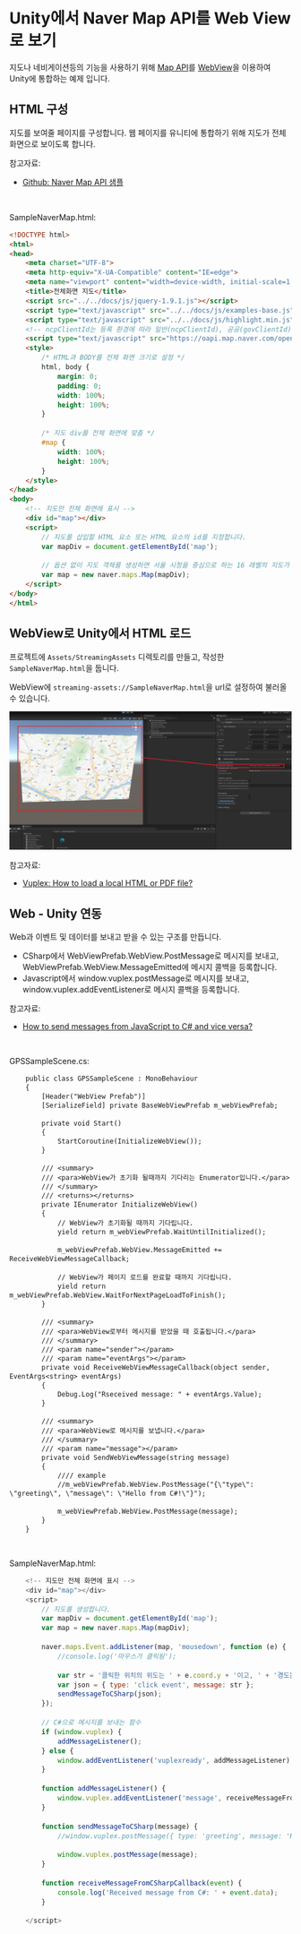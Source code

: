 # Unity에서 Naver Map API를 Web View로 보기
지도나 네비게이션등의 기능을 사용하기 위해 [Map API](../MapAPI/MapAPI.md)를 [WebView](../VuplexWebView/VuplexWebView.md)을 이용하여 Unity에 통합하는 예제 입니다.

## HTML 구성
지도를 보여줄 페이지를 구성합니다. 웹 페이지를 유니티에 통합하기 위해 지도가 전체화면으로 보이도록 합니다.

참고자료:
* [Github: Naver Map API 샘플](https://github.com/navermaps/maps.js.ncp/blob/master/examples/map/1-map-simple.html)

<br>

SampleNaverMap.html:
```html
<!DOCTYPE html>
<html>
<head>
    <meta charset="UTF-8">
    <meta http-equiv="X-UA-Compatible" content="IE=edge">
    <meta name="viewport" content="width=device-width, initial-scale=1.0, user-scalable=no">
    <title>전체화면 지도</title>
    <script src="../../docs/js/jquery-1.9.1.js"></script>
    <script type="text/javascript" src="../../docs/js/examples-base.js"></script>
    <script type="text/javascript" src="../../docs/js/highlight.min.js"></script>
    <!-- ncpClientId는 등록 환경에 따라 일반(ncpClientId), 공공(govClientId), 금융(finClientId)으로 나뉩니다. 사용하는 환경에 따라 키 이름을 변경하여 사용하세요. 참고: clientId(네이버 개발자 센터)는 지원 종료 -->
    <script type="text/javascript" src="https://oapi.map.naver.com/openapi/v3/maps.js?ncpClientId=83bfuniegk"></script>
    <style>
        /* HTML과 BODY를 전체 화면 크기로 설정 */
        html, body {
            margin: 0;
            padding: 0;
            width: 100%;
            height: 100%;
        }
        
        /* 지도 div를 전체 화면에 맞춤 */
        #map {
            width: 100%;
            height: 100%;
        }
    </style>
</head>
<body>
    <!-- 지도만 전체 화면에 표시 -->
    <div id="map"></div>
    <script>
        // 지도를 삽입할 HTML 요소 또는 HTML 요소의 id를 지정합니다.
        var mapDiv = document.getElementById('map');

        // 옵션 없이 지도 객체를 생성하면 서울 시청을 중심으로 하는 16 레벨의 지도가 생성됩니다.
        var map = new naver.maps.Map(mapDiv);
    </script>
</body>
</html>
```

## WebView로 Unity에서 HTML 로드
프로젝트에 `Assets/StreamingAssets` 디렉토리를 만들고, 작성한 `SampleNaverMap.html`을 둡니다.

WebView에 `streaming-assets://SampleNaverMap.html`을 url로 설정하여 불러올 수 있습니다.

![InUnityMapAPIWithVuplexWebView01](./InUnityMapAPIWithVuplexWebView01.png)

참고자료:
* [Vuplex: How to load a local HTML or PDF file?](https://support.vuplex.com/articles/how-to-load-local-files)


## Web - Unity 연동
Web과 이벤트 및 데이터를 보내고 받을 수 있는 구조를 만듭니다.

* CSharp에서 WebViewPrefab.WebView.PostMessage로 메시지를 보내고, WebViewPrefab.WebView.MessageEmitted에 메시지 콜백을 등록합니다.
* Javascript에서 window.vuplex.postMessage로 메시지를 보내고, window.vuplex.addEventListener로 메시지 콜백을 등록합니다.

참고자료:
* [How to send messages from JavaScript to C# and vice versa?](https://support.vuplex.com/articles/how-to-send-messages-from-javascript-to-c-sharp)

<br>

GPSSampleScene.cs:
```CSharp
    public class GPSSampleScene : MonoBehaviour
    {
        [Header("WebView Prefab")]
        [SerializeField] private BaseWebViewPrefab m_webViewPrefab;

        private void Start()
        {
            StartCoroutine(InitializeWebView());
        }

        /// <summary>
        /// <para>WebView가 초기화 될때까지 기다리는 Enumerator입니다.</para>
        /// </summary>
        /// <returns></returns>
        private IEnumerator InitializeWebView()
        {
            // WebView가 초기화될 때까지 기다립니다.
            yield return m_webViewPrefab.WaitUntilInitialized();

            m_webViewPrefab.WebView.MessageEmitted += ReceiveWebViewMessageCallback;

            // WebView가 페이지 로드를 완료할 때까지 기다립니다.
            yield return m_webViewPrefab.WebView.WaitForNextPageLoadToFinish();
        }

        /// <summary>
        /// <para>WebView로부터 메시지를 받았을 때 호출됩니다.</para>
        /// </summary>
        /// <param name="sender"></param>
        /// <param name="eventArgs"></param>
        private void ReceiveWebViewMessageCallback(object sender, EventArgs<string> eventArgs)
        {
            Debug.Log("Rseceived message: " + eventArgs.Value);
        }   

        /// <summary>
        /// <para>WebView로 메시지를 보냅니다.</para>
        /// </summary>
        /// <param name="message"></param>
        private void SendWebViewMessage(string message)
        {
            //// example
            //m_webViewPrefab.WebView.PostMessage("{\"type\": \"greeting\", \"message\": \"Hello from C#!\"}");

            m_webViewPrefab.WebView.PostMessage(message);
        }
    }
```

<br>

SampleNaverMap.html:
```javascript
    <!-- 지도만 전체 화면에 표시 -->
    <div id="map"></div>
    <script>
        // 지도를 생성합니다.
        var mapDiv = document.getElementById('map');
        var map = new naver.maps.Map(mapDiv);

        naver.maps.Event.addListener(map, 'mousedown', function (e) {
            //console.log('마우스가 클릭됨');

            var str = '클릭한 위치의 위도는 ' + e.coord.y + '이고, ' + '경도는 ' + e.coord.x + '입니다.';
            var json = { type: 'click event', message: str };  
            sendMessageToCSharp(json);
        });

        // C#으로 메시지를 보내는 함수
        if (window.vuplex) {
            addMessageListener();
        } else {
            window.addEventListener('vuplexready', addMessageListener);
        }

        function addMessageListener() {
            window.vuplex.addEventListener('message', receiveMessageFromCSharpCallback);
        }

        function sendMessageToCSharp(message) {
            //window.vuplex.postMessage({ type: 'greeting', message: 'Hello from JavaScript!' });

            window.vuplex.postMessage(message);
        }

        function receiveMessageFromCSharpCallback(event) {
            console.log('Received message from C#: ' + event.data);
        }

    </script>
```